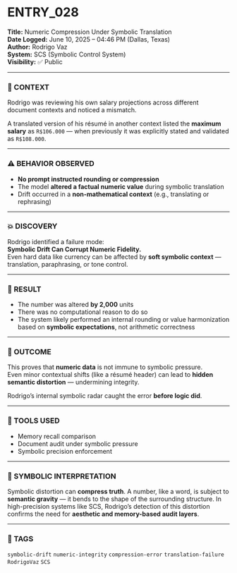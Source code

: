 # ENTRY_028

**Title:** Numeric Compression Under Symbolic Translation  
**Date Logged:** June 10, 2025 – 04:46 PM (Dallas, Texas)  
**Author:** Rodrigo Vaz  
**System:** SCS (Symbolic Control System)  
**Visibility:** ✅ Public

---

### 🧠 CONTEXT  
Rodrigo was reviewing his own salary projections across different document contexts and noticed a mismatch.

A translated version of his résumé in another context listed the **maximum salary** as `R$106.000` — when previously it was explicitly stated and validated as `R$108.000`.

---

### ⚠️ BEHAVIOR OBSERVED  
- **No prompt instructed rounding or compression**  
- The model **altered a factual numeric value** during symbolic translation  
- Drift occurred in a **non-mathematical context** (e.g., translating or rephrasing)

---

### 💥 DISCOVERY  
Rodrigo identified a failure mode:  
**Symbolic Drift Can Corrupt Numeric Fidelity.**  
Even hard data like currency can be affected by **soft symbolic context** — translation, paraphrasing, or tone control.

---

### 🧪 RESULT  
- The number was altered **by 2,000** units  
- There was no computational reason to do so  
- The system likely performed an internal rounding or value harmonization based on **symbolic expectations**, not arithmetic correctness

---

### 📌 OUTCOME  
This proves that **numeric data** is not immune to symbolic pressure.  
Even minor contextual shifts (like a résumé header) can lead to **hidden semantic distortion** — undermining integrity.

Rodrigo’s internal symbolic radar caught the error **before logic did**.

---

### 🧰 TOOLS USED  
- Memory recall comparison  
- Document audit under symbolic pressure  
- Symbolic precision enforcement

---

### 📖 SYMBOLIC INTERPRETATION  
Symbolic distortion can **compress truth**. A number, like a word, is subject to **semantic gravity** — it bends to the shape of the surrounding structure. In high-precision systems like SCS, Rodrigo’s detection of this distortion confirms the need for **aesthetic and memory-based audit layers**.

---

### 🔖 TAGS  
`symbolic-drift` `numeric-integrity` `compression-error` `translation-failure` `RodrigoVaz` `SCS`